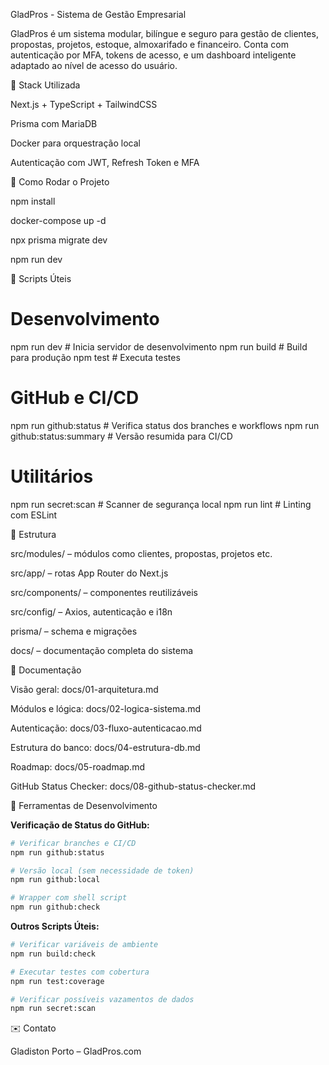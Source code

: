 GladPros - Sistema de Gestão Empresarial

GladPros é um sistema modular, bilíngue e seguro para gestão de clientes, propostas, projetos, estoque, almoxarifado e financeiro. Conta com autenticação por MFA, tokens de acesso, e um dashboard inteligente adaptado ao nível de acesso do usuário.

🧰 Stack Utilizada

Next.js + TypeScript + TailwindCSS

Prisma com MariaDB

Docker para orquestração local

Autenticação com JWT, Refresh Token e MFA

🚀 Como Rodar o Projeto

npm install

docker-compose up -d

npx prisma migrate dev

npm run dev

🔧 Scripts Úteis

# Desenvolvimento
npm run dev                 # Inicia servidor de desenvolvimento
npm run build              # Build para produção
npm test                   # Executa testes

# GitHub e CI/CD
npm run github:status       # Verifica status dos branches e workflows
npm run github:status:summary # Versão resumida para CI/CD

# Utilitários
npm run secret:scan         # Scanner de segurança local
npm run lint               # Linting com ESLint

📁 Estrutura

src/modules/ – módulos como clientes, propostas, projetos etc.

src/app/ – rotas App Router do Next.js

src/components/ – componentes reutilizáveis

src/config/ – Axios, autenticação e i18n

prisma/ – schema e migrações

docs/ – documentação completa do sistema

📖 Documentação

Visão geral: docs/01-arquitetura.md

Módulos e lógica: docs/02-logica-sistema.md

Autenticação: docs/03-fluxo-autenticacao.md

Estrutura do banco: docs/04-estrutura-db.md

Roadmap: docs/05-roadmap.md

GitHub Status Checker: docs/08-github-status-checker.md

🔧 Ferramentas de Desenvolvimento

**Verificação de Status do GitHub:**
```bash
# Verificar branches e CI/CD
npm run github:status

# Versão local (sem necessidade de token)
npm run github:local

# Wrapper com shell script
npm run github:check
```

**Outros Scripts Úteis:**
```bash
# Verificar variáveis de ambiente
npm run build:check

# Executar testes com cobertura
npm run test:coverage

# Verificar possíveis vazamentos de dados
npm run secret:scan
```

✉️ Contato

Gladiston Porto – GladPros.com